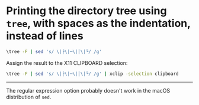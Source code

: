# Printing the directory tree using `tree`, with spaces as the indentation, instead of lines

```sh
\tree -F | sed 's/ \|├\|─\|│\|└/ /g'
```

Assign the result to the X11 CLIPBOARD selection:

```sh
\tree -F | sed 's/ \|├\|─\|│\|└/ /g' | xclip -selection clipboard
```

---

The regular expression option probably doesn't work in the macOS distribution of `sed`.
